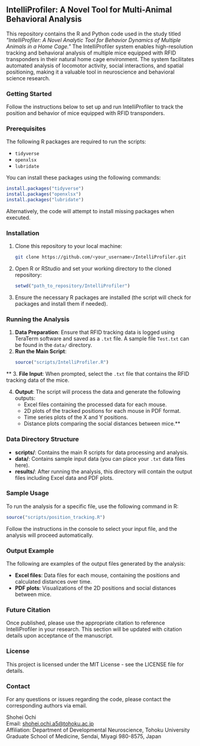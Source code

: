 ## IntelliProfiler: A Novel Tool for Multi-Animal Behavioral Analysis

This repository contains the R and Python code used in the study titled *"IntelliProfiler: A Novel Analytic Tool for Behavior Dynamics of Multiple Animals in a Home Cage."* The IntelliProfiler system enables high-resolution tracking and behavioral analysis of multiple mice equipped with RFID transponders in their natural home cage environment. The system facilitates automated analysis of locomotor activity, social interactions, and spatial positioning, making it a valuable tool in neuroscience and behavioral science research.


### Getting Started

Follow the instructions below to set up and run IntelliProfiler to track the position and behavior of mice equipped with RFID transponders.


### Prerequisites

The following R packages are required to run the scripts:
- `tidyverse`
- `openxlsx`
- `lubridate`

You can install these packages using the following commands:

```r
install.packages("tidyverse")
install.packages("openxlsx")
install.packages("lubridate")
```

Alternatively, the code will attempt to install missing packages when executed.

### Installation

1. Clone this repository to your local machine:
   ```bash
   git clone https://github.com/<your_username>/IntelliProfiler.git
   ```

2. Open R or RStudio and set your working directory to the cloned repository:
   ```r
   setwd("path_to_repository/IntelliProfiler")
   ```

3. Ensure the necessary R packages are installed (the script will check for packages and install them if needed).

### Running the Analysis

1. **Data Preparation**: Ensure that RFID tracking data is logged using TeraTerm software and saved as a `.txt` file. A sample file `Test.txt` can be found in the `data/` directory.
2. **Run the Main Script**: 
   ```r
   source("scripts/IntelliProfiler.R")

**
3. **File Input**:
   When prompted, select the `.txt` file that contains the RFID tracking data of the mice.

4. **Output**:
   The script will process the data and generate the following outputs:
   - Excel files containing the processed data for each mouse.
   - 2D plots of the tracked positions for each mouse in PDF format.
   - Time series plots of the X and Y positions.
   - Distance plots comparing the social distances between mice.**

### Data Directory Structure

- **scripts/**: Contains the main R scripts for data processing and analysis.
- **data/**: Contains sample input data (you can place your `.txt` data files here).
- **results/**: After running the analysis, this directory will contain the output files including Excel data and PDF plots.

### Sample Usage

To run the analysis for a specific file, use the following command in R:

```r
source("scripts/position_tracking.R")
```

Follow the instructions in the console to select your input file, and the analysis will proceed automatically.

### Output Example

The following are examples of the output files generated by the analysis:
- **Excel files**: Data files for each mouse, containing the positions and calculated distances over time.
- **PDF plots**: Visualizations of the 2D positions and social distances between mice.

### Future Citation

Once published, please use the appropriate citation to reference IntelliProfiler in your research. This section will be updated with citation details upon acceptance of the manuscript.

### License
This project is licensed under the MIT License - see the LICENSE file for details.

### Contact
For any questions or issues regarding the code, please contact the corresponding authors via email.

Shohei Ochi  
Email: shohei.ochi.a5@tohoku.ac.jp  
Affiliation: Department of Developmental Neuroscience, Tohoku University Graduate School of Medicine, Sendai, Miyagi 980-8575, Japan
